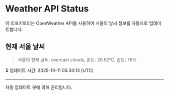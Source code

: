 
# Weather API Status

이 리포지토리는 OpenWeather API를 사용하여 서울의 날씨 정보를 자동으로 업데이트합니다.

## 현재 서울 날씨
> 서울의 현재 날씨: overcast clouds, 온도: 26.52°C, 습도: 76%

⏳ 업데이트 시간: 2025-10-11 05:33:13 (UTC)

---
자동 업데이트 봇에 의해 관리됩니다.
